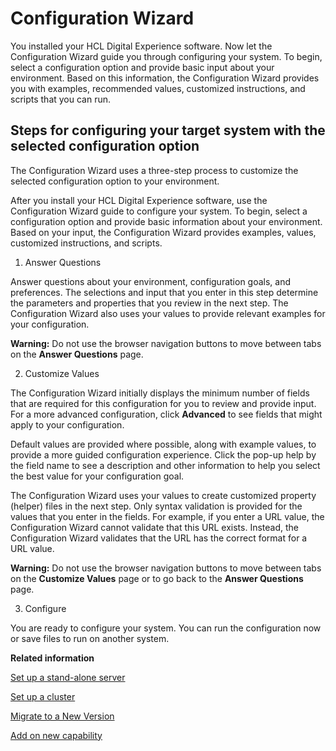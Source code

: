 # Configuration Wizard



You installed your HCL Digital Experience software. Now let the Configuration Wizard guide you through configuring your system. To begin, select a configuration option and provide basic input about your environment. Based on this information, the Configuration Wizard provides you with examples, recommended values, customized instructions, and scripts that you can run.

## Steps for configuring your target system with the selected configuration option

The Configuration Wizard uses a three-step process to customize the selected configuration option to your environment.

After you install your HCL Digital Experience software, use the Configuration Wizard guide to configure your system. To begin, select a configuration option and provide basic information about your environment. Based on your input, the Configuration Wizard provides examples, values, customized instructions, and scripts.

1. Answer Questions

Answer questions about your environment, configuration goals, and preferences. The selections and input that you enter in this step determine the parameters and properties that you review in the next step. The Configuration Wizard also uses your values to provide relevant examples for your configuration.

**Warning:** Do not use the browser navigation buttons to move between tabs on the **Answer Questions** page.

2. Customize Values

The Configuration Wizard initially displays the minimum number of fields that are required for this configuration for you to review and provide input. For a more advanced configuration, click **Advanced** to see fields that might apply to your configuration.

Default values are provided where possible, along with example values, to provide a more guided configuration experience. Click the pop-up help by the field name to see a description and other information to help you select the best value for your configuration goal.

The Configuration Wizard uses your values to create customized property \(helper\) files in the next step. Only syntax validation is provided for the values that you enter in the fields. For example, if you enter a URL value, the Configuration Wizard cannot validate that this URL exists. Instead, the Configuration Wizard validates that the URL has the correct format for a URL value.

**Warning:** Do not use the browser navigation buttons to move between tabs on the **Customize Values** page or to go back to the **Answer Questions** page.

3. Configure

You are ready to configure your system. You can run the configuration now or save files to run on another system.

**Related information**  


[Set up a stand-alone server](cw_standalone.md)

[Set up a cluster](cw_cluster.md)

[Migrate to a New Version](cw_update.md)

[Add on new capability](cw_modify.md)


